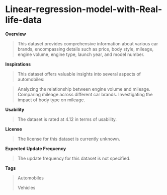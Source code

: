 # Linear-regression-model-with-Real-life-data


**Overview**

> This dataset provides comprehensive information about various car brands, encompassing details such as price, body style, mileage, engine volume, engine type, launch year, and model number.

**Inspirations**

> This dataset offers valuable insights into several aspects of automobiles:

>Analyzing the relationship between engine volume and mileage.
>Comparing mileage across different car brands.
>Investigating the impact of body type on mileage.

**Usability**

> The dataset is rated at 4.12 in terms of usability.

**License**

> The license for this dataset is currently unknown.

**Expected Update Frequency**

> The update frequency for this dataset is not specified.

**Tags**

> Automobiles
> 
> Vehicles
